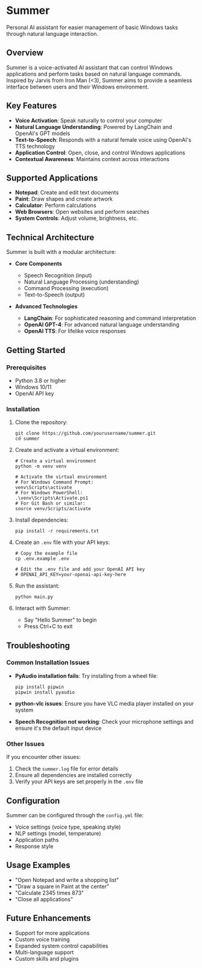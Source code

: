 # Summer

Personal AI assistant for easier management of basic Windows tasks through natural language interaction.

## Overview

Summer is a voice-activated AI assistant that can control Windows applications and perform tasks based on natural language commands. Inspired by Jarvis from Iron Man (<3), Summer aims to provide a seamless interface between users and their Windows environment.

## Key Features

- **Voice Activation**: Speak naturally to control your computer
- **Natural Language Understanding**: Powered by LangChain and OpenAI's GPT models
- **Text-to-Speech**: Responds with a natural female voice using OpenAI's TTS technology
- **Application Control**: Open, close, and control Windows applications
- **Contextual Awareness**: Maintains context across interactions

## Supported Applications

- **Notepad**: Create and edit text documents
- **Paint**: Draw shapes and create artwork
- **Calculator**: Perform calculations 
- **Web Browsers**: Open websites and perform searches
- **System Controls**: Adjust volume, brightness, etc.

## Technical Architecture

Summer is built with a modular architecture:

- **Core Components**
  - Speech Recognition (input)
  - Natural Language Processing (understanding)
  - Command Processing (execution)
  - Text-to-Speech (output)

- **Advanced Technologies**
  - **LangChain**: For sophisticated reasoning and command interpretation
  - **OpenAI GPT-4**: For advanced natural language understanding
  - **OpenAI TTS**: For lifelike voice responses

## Getting Started

### Prerequisites

- Python 3.8 or higher
- Windows 10/11
- OpenAI API key

### Installation

1. Clone the repository:
   ```
   git clone https://github.com/yourusername/summer.git
   cd summer
   ```

2. Create and activate a virtual environment:
   ```
   # Create a virtual environment
   python -m venv venv

   # Activate the virtual environment
   # For Windows Command Prompt:
   venv\Scripts\activate
   # For Windows PowerShell:
   .\venv\Scripts\Activate.ps1
   # For Git Bash or similar:
   source venv/Scripts/activate
   ```

3. Install dependencies:
   ```
   pip install -r requirements.txt
   ```

4. Create an `.env` file with your API keys:
   ```
   # Copy the example file
   cp .env.example .env
   
   # Edit the .env file and add your OpenAI API key
   # OPENAI_API_KEY=your-openai-api-key-here
   ```

5. Run the assistant:
   ```
   python main.py
   ```

6. Interact with Summer:
   - Say "Hello Summer" to begin
   - Press Ctrl+C to exit

## Troubleshooting

### Common Installation Issues

- **PyAudio installation fails**: 
  Try installing from a wheel file:
  ```
  pip install pipwin
  pipwin install pyaudio
  ```

- **python-vlc issues**:
  Ensure you have VLC media player installed on your system

- **Speech Recognition not working**:
  Check your microphone settings and ensure it's the default input device

### Other Issues

If you encounter other issues:
1. Check the `summer.log` file for error details
2. Ensure all dependencies are installed correctly
3. Verify your API keys are set properly in the `.env` file

## Configuration

Summer can be configured through the `config.yml` file:

- Voice settings (voice type, speaking style)
- NLP settings (model, temperature)
- Application paths
- Response style

## Usage Examples

- "Open Notepad and write a shopping list"
- "Draw a square in Paint at the center"
- "Calculate 2345 times 873"
- "Close all applications"

## Future Enhancements

- Support for more applications
- Custom voice training
- Expanded system control capabilities
- Multi-language support
- Custom skills and plugins
